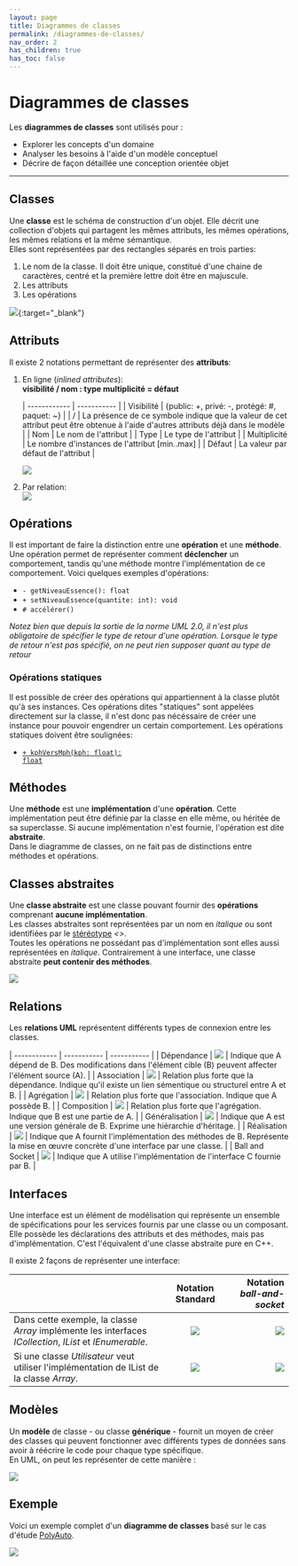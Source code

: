 ```yaml
---
layout: page
title: Diagrammes de classes
permalink: /diagrammes-de-classes/
nav_order: 2
has_children: true
has_toc: false
---
```


# Diagrammes de classes

Les **diagrammes de classes** sont utilisés pour :

- Explorer les concepts d'un domaine
- Analyser les besoins à l'aide d'un modèle conceptuel
- Décrire de façon détaillée une conception orientée objet

---

## Classes

Une **classe** est le schéma de construction d'un objet. Elle décrit une collection d'objets qui
partagent les mêmes attributs, les mêmes opérations, les mêmes relations et la même sémantique.  
Elles sont représentées par des rectangles séparés en trois parties:

1. Le nom de la classe. Il doit être unique, constitué d'une chaine de caractères, centré et la première lettre doit être en majuscule.
2. Les attributs
3. Les opérations

[![](/out/plant_uml/classexample/classexample.svg)](https://github.com/justinlachap/justinlachap.github.io/blob/main/plant_uml/classexample.plantuml){:target="\_blank"}

## Attributs

Il existe 2 notations permettant de représenter des **attributs**:

1. En ligne (_inlined attributes_):  
   **visibilité / nom : type multiplicité = défaut**

   | ------------ | ----------- |
   | Visibilité | {public: +, privé: -, protégé: #, paquet: ~} |
   | / | La présence de ce symbole indique que la valeur de cet attribut peut être obtenue à l'aide d'autres attributs déjà dans le modèle |
   | Nom | Le nom de l'attribut |
   | Type | Le type de l'attribut |
   | Multiplicité | Le nombre d'instances de l'attribut [min..max] |
   | Défaut | La valeur par défaut de l'attribut |

   ![](/out/plant_uml/attributesInlineExample/attributesInlineExample.svg)

2. Par relation:  
   ![](/out/plant_uml/attributeRelationExample/attributeRelationExample.svg)

## Opérations

Il est important de faire la distinction entre une **opération** et une **méthode**. Une opération permet de représenter comment **déclencher** un comportement, tandis qu'une méthode montre l'implémentation de ce comportement. Voici quelques exemples d'opérations:

- `- getNiveauEssence(): float`
- `+ setNiveauEssence(quantite: int): void`
- `# accélérer()`

_Notez bien que depuis la sortie de la norme UML 2.0, il n'est plus obligatoire de spécifier le type de retour d'une opération. Lorsque le type de retour n'est pas spécifié, on ne peut rien supposer quant au type de retour_

### Opérations statiques

Il est possible de créer des opérations qui appartiennent à la classe plutôt qu'à ses instances. Ces opérations dites "statiques" sont appelées directement sur la classe, il n'est donc pas nécéssaire de créer une instance pour pouvoir engendrer un certain comportement. Les opérations statiques doivent être soulignées:

- <code style="text-decoration: underline;">+ kphVersMph(kph: float): float</code>

## Méthodes

Une **méthode** est une **implémentation** d'une **opération**. Cette implémentation peut être définie par la classe en elle même, ou héritée de sa superclasse. Si aucune implémentation n'est fournie, l'opération est dite **abstraite**.  
Dans le diagramme de classes, on ne fait pas de distinctions entre méthodes et opérations.

## Classes abstraites

Une **classe abstraite** est une classe pouvant fournir des **opérations** comprenant **aucune implémentation**.  
Les classes abstraites sont représentées par un nom en _italique_ ou sont identifiées par le [stéréotype](../ocl-stereotypes/#stereotypes) _<<abstract>>_.  
Toutes les opérations ne possédant pas d'implémentation sont elles aussi représentées en _italique_. Contrairement à une interface, une classe abstraite **peut contenir des méthodes**.

![](/out/plant_uml/abstractClassExample/abstractClassExample.svg)

## Relations

Les **relations UML** représentent différents types de connexion entre les classes.

| ------------ | ----------- | ----------- |
| Dépendance | ![](/out/plant_uml/dependencyRelationshipExample/dependencyRelationshipExample.svg) | Indique que A dépend de B. Des modifications dans l'élément cible (B) peuvent affecter l'élément source (A). |
| Association | ![](/out/plant_uml/associationRelationshipExample/associationRelationshipExample.svg) | Relation plus forte que la dépendance. Indique qu'il existe un lien sémentique ou structurel entre A et B. |
| Agrégation | ![](/out/plant_uml/aggregationRelationshipExample/aggregationRelationshipExample.svg) | Relation plus forte que l'association. Indique que A possède B. |
| Composition | ![](/out/plant_uml/compositionRelationshipExample/compositionRelationshipExample.svg) | Relation plus forte que l'agrégation. Indique que B est une partie de A. |
| Généralisation | ![](/out/plant_uml/generalizationRelationshipExample/generalizationRelationshipExample.svg) | Indique que A est une version générale de B. Exprime une hiérarchie d'héritage. |
| Réalisation | ![](/out/plant_uml/realizationRelationshipExample/realizationRelationshipExample.svg) | Indique que A fournit l'implémentation des méthodes de B. Représente la mise en œuvre concrète d'une interface par une classe. |
| Ball and Socket | ![](/out/plant_uml/BallAndSocketRelationExample/BallAndSocketRelationExample.svg) | Indique que A utilise l'implémentation de l'interface C fournie par B. |

## Interfaces

Une interface est un élément de modélisation qui représente un ensemble de spécifications pour les services fournis par une classe ou un composant. Elle possède les déclarations des attributs et des méthodes, mais pas d'implémentation. C'est l'équivalent d'une classe abstraite pure en C++.

Il existe 2 façons de représenter une interface:

|                                                                                                          |                                      Notation Standard                                      |                                                                            Notation _ball-and-socket_ |
| :------------------------------------------------------------------------------------------------------- | :-----------------------------------------------------------------------------------------: | ----------------------------------------------------------------------------------------------------: |
| Dans cette exemple, la classe _Array_ implémente les interfaces _ICollection_, _IList_ et _IEnumerable_. |  ![](/out/plant_uml/interfaceStandardNotationExample/interfaceStandardNotationExample.svg)  |   ![](/out/plant_uml/interfaceBallAndSocketNotationExample/interfaceBallAndSocketNotationExample.svg) |
| Si une classe _Utilisateur_ veut utiliser l'implémentation de IList de la classe _Array_.                | ![](/out/plant_uml/interfaceStandardNotationExample2/interfaceStandardNotationExample2.svg) | ![](/out/plant_uml/interfaceBallAndSocketNotationExample2/interfaceBallAndSocketNotationExample2.svg) |

## Modèles

Un **modèle** de classe - ou classe **générique** - fournit un moyen de créer des classes qui peuvent fonctionner avec différents types de données sans avoir à réécrire le code pour chaque type spécifique.  
En UML, on peut les représenter de cette manière :

![](/out/plant_uml/templateExample/templateExample.svg)

## Exemple

Voici un exemple complet d'un **diagramme de classes** basé sur le cas d'étude [PolyAuto](../polyauto/).

![](/out/plant_uml/exempleDiagClasse/exempleDiagClasse.svg)
